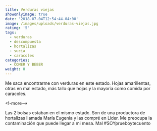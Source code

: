 ```yaml
---
title: Verduras viejas
showonlyimage: true
date: '2018-07-04T12:54:44-04:00'
image: /images/uploads/verduras-viejas.jpg
rating: '5'
tags:
  - verduras
  - descompuesta
  - hortalizas
  - sucia
  - caracoles
categories:
  - COMER Y BEBER
weight: 0
---
```

Me saca encontrarme con verduras en este estado. Hojas amarillentas, otras en mal estado, más tallo que hojas y la mayoría como comida por caracoles.

<!-more-->





Las 2 bolsas estaban en el mismo estado. Son de una productora de hortalizas llamada María Eugenia y las compré en Lider. Me preocupa la contaminación que puede llegar a mi mesa. Mal #SOYprueboytecuento
